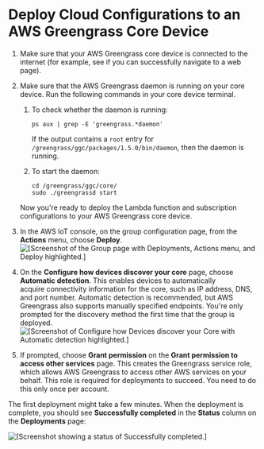 # Deploy Cloud Configurations to an AWS Greengrass Core Device<a name="configs-core"></a>

1. Make sure that your AWS Greengrass core device is connected to the internet \(for example, see if you can successfully navigate to a web page\)\.

1. Make sure that the AWS Greengrass daemon is running on your core device\. Run the following commands in your core device terminal\.

   1. To check whether the daemon is running:

      ```
      ps aux | grep -E 'greengrass.*daemon'
      ```

      If the output contains a `root` entry for `/greengrass/ggc/packages/1.5.0/bin/daemon`, then the daemon is running\.

   1. To start the daemon:

      ```
      cd /greengrass/ggc/core/
      sudo ./greengrassd start
      ```

   Now you're ready to deploy the Lambda function and subscription configurations to your AWS Greengrass core device\.

1. In the AWS IoT console, on the group configuration page, from the **Actions** menu, choose **Deploy**\.  
![\[Screenshot of the Group page with Deployments, Actions menu, and Deploy highlighted.\]](http://docs.aws.amazon.com/greengrass/latest/developerguide/images/gg-get-started-040.png)

1. On the **Configure how devices discover your core** page, choose **Automatic detection**\. This enables devices to automatically acquire connectivity information for the core, such as IP address, DNS, and port number\. Automatic detection is recommended, but AWS Greengrass also supports manually specified endpoints\. You're only prompted for the discovery method the first time that the group is deployed\.  
![\[Screenshot of Configure how Devices discover your Core with Automatic detection highlighted.\]](http://docs.aws.amazon.com/greengrass/latest/developerguide/images/console-discovery.png)

1. If prompted, choose **Grant permission** on the **Grant permission to access other services** page\. This creates the Greengrass service role, which allows AWS Greengrass to access other AWS services on your behalf\. This role is required for deployments to succeed\. You need to do this only once per account\.

The first deployment might take a few minutes\. When the deployment is complete, you should see **Successfully completed** in the **Status** column on the **Deployments** page:

![\[Screenshot showing a status of Successfully completed.\]](http://docs.aws.amazon.com/greengrass/latest/developerguide/images/gg-get-started-042.png)